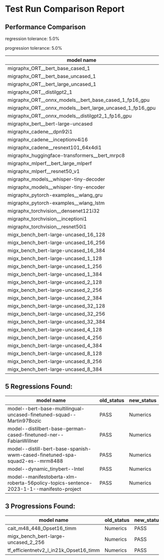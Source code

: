 # Test Run Comparison Report

## Performance Comparison

regression tolerance: 5.0%

progression tolerance: 5.0%

|model name|exit_status|analysis|old_time_ms|new_time_ms|change_ms|percent_change|
|---|---|---|---|---|---|---|
|migraphx_ORT__bert_base_cased_1|PASS|within tol|121.3143|122.5808|1.2665|1.04%|
|migraphx_ORT__bert_base_uncased_1|PASS|within tol|123.4841|122.2074|-1.2767|-1.03%|
|migraphx_ORT__bert_large_uncased_1|PASS|within tol|539.0623|542.046|2.9837|0.55%|
|migraphx_ORT__distilgpt2_1|PASS|within tol|68.9557|69.4662|0.5105|0.74%|
|migraphx_ORT__onnx_models__bert_base_cased_1_fp16_gpu|Numerics|within tol|66.3982|66.5341|0.1359|0.2%|
|migraphx_ORT__onnx_models__bert_large_uncased_1_fp16_gpu|Numerics|within tol|339.9772|341.2177|1.2405|0.36%|
|migraphx_ORT__onnx_models__distilgpt2_1_fp16_gpu|Numerics|within tol|34.4609|34.3234|-0.1375|-0.4%|
|migraphx_bert__bert-large-uncased|PASS|within tol|19.3457|19.4418|0.0961|0.5%|
|migraphx_cadene__dpn92i1|Numerics|within tol|3.7823|3.7248|-0.0575|-1.52%|
|migraphx_cadene__inceptionv4i16|Numerics|within tol|19.2995|19.2486|-0.0509|-0.26%|
|migraphx_cadene__resnext101_64x4di1|Numerics|within tol|4.3936|4.3611|-0.0325|-0.74%|
|migraphx_huggingface-transformers__bert_mrpc8|PASS|within tol|6.9417|7.0447|0.103|1.48%|
|migraphx_mlperf__bert_large_mlperf|PASS|within tol|25.2382|25.2604|0.0222|0.09%|
|migraphx_mlperf__resnet50_v1|Numerics|within tol|13.9252|13.9736|0.0484|0.35%|
|migraphx_models__whisper-tiny-decoder|PASS|within tol|41.5156|41.3279|-0.1876|-0.45%|
|migraphx_models__whisper-tiny-encoder|Numerics|within tol|104.4245|103.4816|-0.9429|-0.9%|
|migraphx_pytorch-examples__wlang_gru|PASS|within tol|18.4082|18.6745|0.2663|1.45%|
|migraphx_pytorch-examples__wlang_lstm|PASS|progression|10.3968|8.5459|-1.8509|-17.8%|
|migraphx_torchvision__densenet121i32|Numerics|within tol|12.8324|12.8375|0.0051|0.04%|
|migraphx_torchvision__inceptioni1|Numerics|within tol|3.2399|3.3057|0.0658|2.03%|
|migraphx_torchvision__resnet50i1|Numerics|within tol|2.2687|2.2474|-0.0213|-0.94%|
|migx_bench_bert-large-uncased_16_128|PASS|within tol|27.512|27.4947|-0.0173|-0.06%|
|migx_bench_bert-large-uncased_16_256|PASS|within tol|39.7262|38.7848|-0.9413|-2.37%|
|migx_bench_bert-large-uncased_16_384|Numerics|within tol|57.4222|56.0811|-1.3411|-2.34%|
|migx_bench_bert-large-uncased_1_128|PASS|within tol|12.3524|12.3139|-0.0385|-0.31%|
|migx_bench_bert-large-uncased_1_256|PASS|within tol|12.6181|12.6164|-0.0017|-0.01%|
|migx_bench_bert-large-uncased_1_384|PASS|within tol|19.316|19.4224|0.1064|0.55%|
|migx_bench_bert-large-uncased_2_128|PASS|within tol|12.725|12.7688|0.0439|0.34%|
|migx_bench_bert-large-uncased_2_256|PASS|within tol|19.8617|19.4656|-0.3961|-1.99%|
|migx_bench_bert-large-uncased_2_384|PASS|within tol|20.2969|20.2585|-0.0384|-0.19%|
|migx_bench_bert-large-uncased_32_128|PASS|within tol|38.18|37.6518|-0.5282|-1.38%|
|migx_bench_bert-large-uncased_32_256|PASS|within tol|72.6106|71.5655|-1.0451|-1.44%|
|migx_bench_bert-large-uncased_32_384|Numerics|within tol|112.0987|110.0407|-2.0581|-1.84%|
|migx_bench_bert-large-uncased_4_128|PASS|within tol|19.6543|19.5885|-0.0658|-0.33%|
|migx_bench_bert-large-uncased_4_256|PASS|within tol|21.0804|20.7244|-0.356|-1.69%|
|migx_bench_bert-large-uncased_4_384|PASS|within tol|24.3898|24.224|-0.1658|-0.68%|
|migx_bench_bert-large-uncased_8_128|PASS|within tol|20.9802|20.8814|-0.0989|-0.47%|
|migx_bench_bert-large-uncased_8_256|PASS|within tol|28.0894|28.0406|-0.0488|-0.17%|
|migx_bench_bert-large-uncased_8_384|PASS|within tol|34.8545|34.5196|-0.3349|-0.96%|

## 5 Regressions Found:

|model name|old_status|new_status|
|---|---|---|
|model--bert-base-multilingual-uncased-finetuned-squad--Martin97Bozic|PASS|Numerics|
|model--distilbert-base-german-cased-finetuned-ner--FabianWillner|PASS|Numerics|
|model--distill-bert-base-spanish-wwm-cased-finetuned-spa-squad2-es--mrm8488|PASS|Numerics|
|model--dynamic_tinybert--Intel|PASS|Numerics|
|model--manifestoberta-xlm-roberta-56policy-topics-sentence-2023-1-1--manifesto-project|PASS|Numerics|

## 3 Progressions Found:

|model name|old_status|new_status|
|---|---|---|
|cait_m48_448_Opset16_timm|Numerics|PASS|
|migx_bench_bert-large-uncased_2_256|Numerics|PASS|
|tf_efficientnetv2_l_in21k_Opset16_timm|Numerics|PASS|

